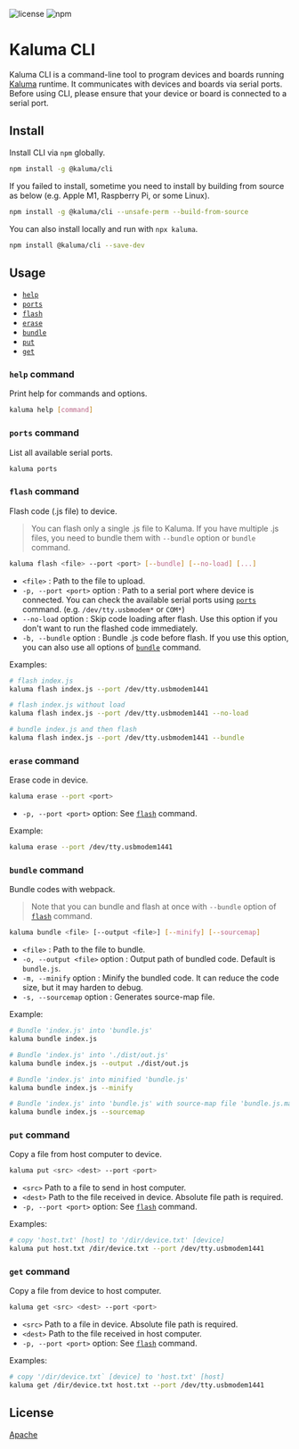 ![license](https://img.shields.io/github/license/kaluma-project/kaluma-cli?style=flat-square)
![npm](https://img.shields.io/npm/v/@kaluma/cli.svg?style=flat-square)

# Kaluma CLI

Kaluma CLI is a command-line tool to program devices and boards running [Kaluma](https://kalumajs.org) runtime. It communicates with devices and boards via serial ports. Before using CLI, please ensure that your device or board is connected to a serial port.

## Install

Install CLI via `npm` globally.

```sh
npm install -g @kaluma/cli
```

If you failed to install, sometime you need to install by building from source as below (e.g. Apple M1, Raspberry Pi, or some Linux).

```sh
npm install -g @kaluma/cli --unsafe-perm --build-from-source
```

You can also install locally and run with `npx kaluma`.

```sh
npm install @kaluma/cli --save-dev
```

## Usage

- [`help`](#help-command)
- [`ports`](#ports-command)
- [`flash`](#flash-command)
- [`erase`](#erase-command)
- [`bundle`](#bundle-command)
- [`put`](#put-command)
- [`get`](#get-command)

### `help` command

Print help for commands and options.

```sh
kaluma help [command]
```

### `ports` command

List all available serial ports.

```sh
kaluma ports
```

### `flash` command

Flash code (.js file) to device.

> You can flash only a single .js file to Kaluma. If you have multiple .js files, you need to bundle them with `--bundle` option or `bundle` command.

```sh
kaluma flash <file> --port <port> [--bundle] [--no-load] [...]
```

- `<file>` : Path to the file to upload.
- `-p, --port <port>` option : Path to a serial port where device is connected. You can check the available serial ports using [`ports`](#ports-command) command. (e.g. `/dev/tty.usbmodem*` or `COM*`)
- `--no-load` option : Skip code loading after flash. Use this option if you don't want to run the flashed code immediately.
- `-b, --bundle` option : Bundle .js code before flash. If you use this option, you can also use all options of [`bundle`](#bundle-command) command.

Examples:

```sh
# flash index.js
kaluma flash index.js --port /dev/tty.usbmodem1441

# flash index.js without load
kaluma flash index.js --port /dev/tty.usbmodem1441 --no-load

# bundle index.js and then flash
kaluma flash index.js --port /dev/tty.usbmodem1441 --bundle
```

### `erase` command

Erase code in device.

```sh
kaluma erase --port <port>
```

- `-p, --port <port>` option: See [`flash`](#flash-command) command.

Example:

```sh
kaluma erase --port /dev/tty.usbmodem1441
```

### `bundle` command

Bundle codes with webpack.

> Note that you can bundle and flash at once with `--bundle` option of [`flash`](#flash-command) command.

```sh
kaluma bundle <file> [--output <file>] [--minify] [--sourcemap]
```

- `<file>` : Path to the file to bundle.
- `-o, --output <file>` option : Output path of bundled code. Default is `bundle.js`.
- `-m, --minify` option : Minify the bundled code. It can reduce the code size, but it may harden to debug.
- `-s, --sourcemap` option : Generates source-map file.

Example:

```sh
# Bundle 'index.js' into 'bundle.js'
kaluma bundle index.js

# Bundle 'index.js' into './dist/out.js'
kaluma bundle index.js --output ./dist/out.js

# Bundle 'index.js' into minified 'bundle.js'
kaluma bundle index.js --minify

# Bundle 'index.js' into 'bundle.js' with source-map file 'bundle.js.map'.
kaluma bundle index.js --sourcemap
```

### `put` command

Copy a file from host computer to device.

```sh
kaluma put <src> <dest> --port <port>
```

- `<src>` Path to a file to send in host computer.
- `<dest>` Path to the file received in device. Absolute file path is required.
- `-p, --port <port>` option: See [`flash`](#flash-command) command.

Examples:

```sh
# copy 'host.txt' [host] to '/dir/device.txt' [device]
kaluma put host.txt /dir/device.txt --port /dev/tty.usbmodem1441
```

### `get` command

Copy a file from device to host computer.

```sh
kaluma get <src> <dest> --port <port>
```

- `<src>` Path to a file in device. Absolute file path is required.
- `<dest>` Path to the file received in host computer.
- `-p, --port <port>` option: See [`flash`](#flash-command) command.

Examples:

```sh
# copy '/dir/device.txt` [device] to 'host.txt' [host]
kaluma get /dir/device.txt host.txt --port /dev/tty.usbmodem1441
```

## License

[Apache](LICENSE)
